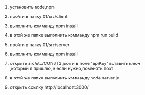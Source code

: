 1) установить node,npm
2) пройти в папку 01/src/client
3) выполнить комманду npm install
4) в этой же папке выполнить комманду npm run build

4) пройти в папку 01/src/server
5) выполнить комманду npm install
6) открыть src/etc/CONSTS.json и в поле "apiKey" вставить ключ ,который я пришлю, и если нужно,поменять порт
7) в этой же папкe выполнить комманду node server.js
8) открыть ссылку http://localhost:3000/
